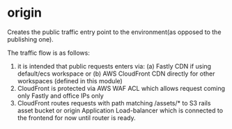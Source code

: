 # origin

Creates the public traffic entry point to the environment(as opposed to the publishing one).

The traffic flow is as follows:
1. it is intended that public requests enters via:
    (a) Fastly CDN if using default/ecs workspace or
    (b) AWS CloudFront CDN directly for other workspaces (defined in this module)
2. CloudFront is protected via AWS WAF ACL which allows request coming only Fastly and office IPs only
3. CloudFront routes requests with path matching /assets/* to S3 rails asset bucket or
   origin Application Load-balancer which is connected to the frontend for now until router is ready.
